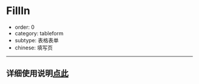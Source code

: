 # FillIn

- order: 0
- category: tableform
- subtype: 表格表单
- chinese: 填写页

---

## 详细使用说明[点此](http://gitlab.alibaba-inc.com/uxcore/uxcore-demo/tree/master)
